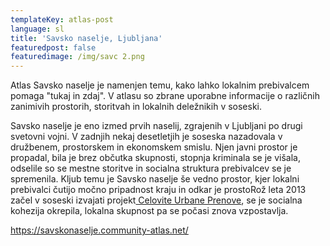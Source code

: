 ```yaml
---
templateKey: atlas-post
language: sl
title: 'Savsko naselje, Ljubljana'
featuredpost: false
featuredimage: /img/savc 2.png
---
```

Atlas Savsko naselje je namenjen temu, kako lahko lokalnim prebivalcem pomaga "tukaj in zdaj". V atlasu so zbrane uporabne informacije o različnih zanimivih prostorih, storitvah in lokalnih deležnikih v soseski. <!-- end -->

Savsko naselje je eno izmed prvih naselij, zgrajenih v Ljubljani po drugi svetovni vojni. V zadnjih nekaj desetletjih je soseska nazadovala v družbenem, prostorskem in ekonomskem smislu. Njen javni prostor je propadal, bila je brez občutka skupnosti, stopnja kriminala se je višala, odselile so se mestne storitve in socialna struktura prebivalcev se je spremenila. Kljub temu je Savsko naselje še vedno prostor, kjer lokalni prebivalci čutijo močno pripadnost kraju in odkar je prostoRož leta 2013 začel v soseski izvajati projekt[ Celovite Urbane Prenove](https://prostoroz.org/portfolio/items/savsko-naselje/), se je socialna kohezija okrepila, lokalna skupnost pa se počasi znova vzpostavlja. 

https://savskonaselje.community-atlas.net/
